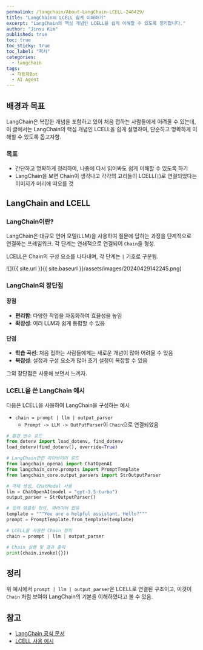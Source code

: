 ```yaml
---
permalink: /langchain/About-LangChain-LCELL-240429/
title: "LangChain의 LCELL 쉽게 이해하기"
excerpt: "LangChain의 핵심 개념인 LCELL을 쉽게 이해할 수 있도록 정리합니다."
author: "Jinsu Kim"
published: true
toc: true
toc_sticky: true
toc_label: "목차"
categories:
  - langchain
tags:
  - 자동화Bot
  - AI Agent
---
```


## 배경과 목표

LangChain은 복잡한 개념을 포함하고 있어 처음 접하는 사람들에게 어려울 수 있는데, 이 글에서는 LangChain의 핵심 개념인 LCELL을 쉽게 설명하여, 단순하고 명확하게 이해할 수 있도록 돕고자함.

### 목표

- 간단하고 명확하게 정리하여, 나중에 다시 읽어봐도 쉽게 이해할 수 있도록 하기
- LangChain을 보면 Chain이 생각나고 각각의 고리들이 LCELL(`|`)로 연결되었다는 이미지가 머리에 떠오를 것

## LangChain and LCELL

### LangChain이란?

 LangChain은 대규모 언어 모델(LLM)을 사용하여 질문에 답하는 과정을 단계적으로 연결하는 프레임워크. 각 단계는 연쇄적으로 연결되어 `Chain`을 형성.

LCELL은 Chain의 구성 요소를 나타내며, 각 단계는 `|` 기호로 구분됨.

![]({{ site.url }}{{ site.baseurl }}/assets/images/20240429142245.png)

### LangChain의 장단점

#### 장점

- **편리함**: 다양한 작업을 자동화하여 효율성을 높임
- **확장성**: 여러 LLM과 쉽게 통합할 수 있음

#### 단점

- **학습 곡선**: 처음 접하는 사람들에게는 새로운 개념이 많아 어려울 수 있음
- **복잡성**: 설정과 구성 요소가 많아 초기 설정이 복잡할 수 있음

그외 장단점은 사용해 보면서 느끼자.

### LCELL을 쓴 LangChain 예시

다음은 LCELL을 사용하여 LangChain을 구성하는 예시

- `chain = prompt | llm | output_parser`
  - `Prompt -> LLM -> OutPutParser`이 `Chain`으로 연결되었음

```python
# 환경 변수 로드
from dotenv import load_dotenv, find_dotenv
load_dotenv(find_dotenv(), override=True)

# LangChain관련 라이브러리 로드
from langchain_openai import ChatOpenAI
from langchain_core.prompts import PromptTemplate
from langchain_core.output_parsers import StrOutputParser

# 객체 생성, ChatModel 사용
llm = ChatOpenAI(model = "gpt-3.5-turbo")
output_parser = StrOutputParser()

# 입력 템플릿 정의, 파라미터 없음
template = """You are a helpful assistant. Hello?"""
prompt = PromptTemplate.from_template(template)

# LCELL을 사용한 Chain 정의
chain = prompt | llm | output_parser

# Chain 실행 및 결과 출력
print(chain.invoke({}))

```

## 정리

위 예시에서 `prompt | llm | output_parser`은 LCELL로 연결된 구조이고, 이것이 `Chain` 처럼 보여야 LangChain의 기본을 이해하였다고 볼 수 있음.

## 참고

- [LangChain 공식 문서](https://langchain.com/docs)
- [LCELL 사용 예시](https://langchain.com/examples)